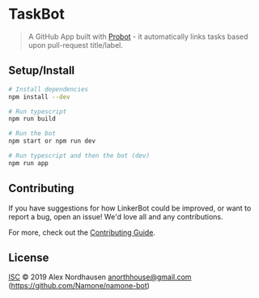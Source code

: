 # TaskBot

> A GitHub App built with [Probot](https://github.com/probot/probot) - it automatically links tasks based upon pull-request title/label.

## Setup/Install

```sh
# Install dependencies
npm install --dev

# Run typescript
npm run build

# Run the bot
npm start or npm run dev

# Run typescript and then the bot (dev)
npm run app
```

## Contributing

If you have suggestions for how LinkerBot could be improved, or want to report a bug, open an issue! We'd love all and any contributions.

For more, check out the [Contributing Guide](CONTRIBUTING.md).

## License

[ISC](LICENSE) © 2019 Alex Nordhausen <anorthhouse@gmail.com> (https://github.com/Namone/namone-bot)
